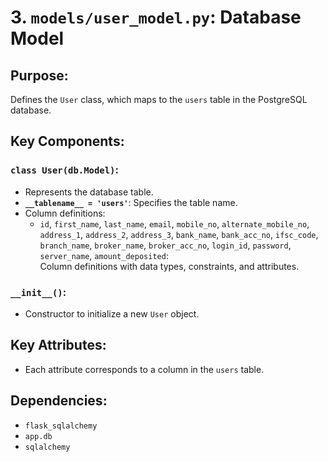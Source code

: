 # 3. `models/user_model.py`: Database Model

## Purpose:
Defines the `User` class, which maps to the `users` table in the PostgreSQL database.

## Key Components:
### `class User(db.Model)`:
- Represents the database table.
- **`__tablename__ = 'users'`**: Specifies the table name.
- Column definitions:
  - `id`, `first_name`, `last_name`, `email`, `mobile_no`, `alternate_mobile_no`, `address_1`, `address_2`, `address_3`, `bank_name`, `bank_acc_no`, `ifsc_code`, `branch_name`, `broker_name`, `broker_acc_no`, `login_id`, `password`, `server_name`, `amount_deposited`:  
    Column definitions with data types, constraints, and attributes.

### `__init__()`:
- Constructor to initialize a new `User` object.

## Key Attributes:
- Each attribute corresponds to a column in the `users` table.

## Dependencies:
- `flask_sqlalchemy`
- `app.db`
- `sqlalchemy`
